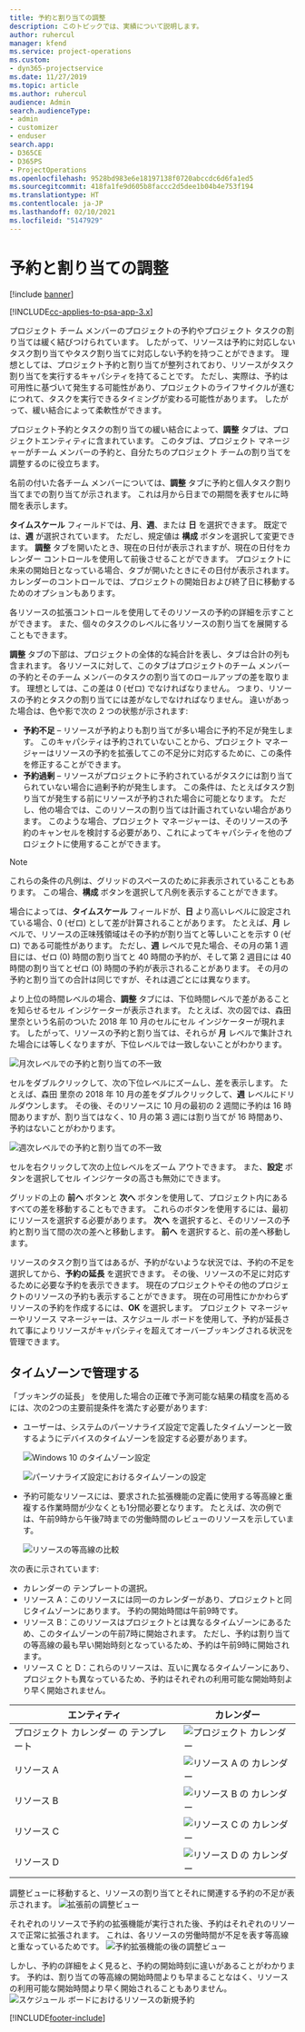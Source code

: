 ```yaml
---
title: 予約と割り当ての調整
description: このトピックでは、実績について説明します。
author: ruhercul
manager: kfend
ms.service: project-operations
ms.custom:
- dyn365-projectservice
ms.date: 11/27/2019
ms.topic: article
ms.author: ruhercul
audience: Admin
search.audienceType:
- admin
- customizer
- enduser
search.app:
- D365CE
- D365PS
- ProjectOperations
ms.openlocfilehash: 9528bd983e6e18197138f0720abccdc6d6fa1ed5
ms.sourcegitcommit: 418fa1fe9d605b8faccc2d5dee1b04b4e753f194
ms.translationtype: HT
ms.contentlocale: ja-JP
ms.lasthandoff: 02/10/2021
ms.locfileid: "5147929"
---
```

# <a name="reconcile-bookings-and-assignments"></a>予約と割り当ての調整

[!include [banner](../includes/psa-now-project-operations.md)]

[!INCLUDE[cc-applies-to-psa-app-3.x](../includes/cc-applies-to-psa-app-3x.md)]

プロジェクト チーム メンバーのプロジェクトの予約やプロジェクト タスクの割り当ては緩く結びつけられています。 したがって、リソースは予約に対応しないタスク割り当てやタスク割り当てに対応しない予約を持つことができます。 理想としては、プロジェクト予約と割り当てが整列されており、リソースがタスク割り当てを実行するキャパシティを持てることです。 ただし、実際は、予約は可用性に基づいて発生する可能性があり、プロジェクトのライフサイクルが進むにつれて、タスクを実行できるタイミングが変わる可能性があります。 したがって、緩い結合によって柔軟性ができます。

プロジェクト予約とタスクの割り当ての緩い結合によって、**調整** タブは、プロジェクトエンティティに含まれています。 このタブは、プロジェクト マネージャーがチーム メンバーの予約と、自分たちのプロジェクト チームの割り当てを調整するのに役立ちます。

名前の付いた各チーム メンバーについては、**調整** タブに予約と個人タスク割り当てまでの割り当てが示されます。 これは月から日までの期間を表すセルに時間を表示します。

**タイムスケール** フィールドでは、**月**、**週**、または **日** を選択できます。 既定では、**週** が選択されています。 ただし、規定値は **構成** ボタンを選択して変更できます。 **調整** タブを開いたとき、現在の日付が表示されますが、現在の日付をカレンダー コントロールを使用して前後させることができます。 プロジェクトに未来の開始日となっている場合、タブが開いたときにその日付が表示されます。 カレンダーのコントロールでは、プロジェクトの開始日および終了日に移動するためのオプションもあります。

各リソースの拡張コントロールを使用してそのリソースの予約の詳細を示すことができます。 また、個々のタスクのレベルに各リソースの割り当てを展開することもできます。

**調整** タブの下部は、プロジェクトの全体的な純合計を表し、タブは合計の列も含まれます。 各リソースに対して、このタブはプロジェクトのチーム メンバーの予約とそのチーム メンバーのタスクの割り当てのロールアップの差を取ります。 理想としては、この差は 0 (ゼロ) でなければなりません。 つまり、リソースの予約とタスクの割り当てには差がなしでなければなりません。 違いがあった場合は、色や影で次の 2 つの状態が示されます:

- **予約不足** – リソースが予約よりも割り当てが多い場合に予約不足が発生します。 このキャパシティは予約されていないことから、プロジェクト マネージャーはリソースの予約を拡張してこの不足分に対応するために、この条件を修正することができます。
- **予約過剰** – リソースがプロジェクトに予約されているがタスクには割り当てられていない場合に過剰予約が発生します。 この条件は、たとえばタスク割り当てが発生する前にリソースが予約された場合に可能となります。 ただし、他の場合では、このリソースの割り当ては計画されていない場合があります。 このような場合、プロジェクト マネージャーは、そのリソースの予約のキャンセルを検討する必要があり、これによってキャパシティを他のプロジェクトに使用することができます。

> [!NOTE]
> これらの条件の凡例は、グリッドのスペースのために非表示されていることもあります。 この場合、**構成** ボタンを選択して凡例を表示することができます。

場合によっては、**タイムスケール** フィールドが、**日** より高いレベルに設定されている場合、0 (ゼロ) として差が計算されることがあります。 たとえば、**月** レベルで、リソースの正味残領域はその予約が割り当てと等しいことを示す 0 (ゼロ) である可能性があります。 ただし、**週** レベルで見た場合、その月の第 1 週目には、ゼロ (0) 時間の割り当てと 40 時間の予約が、そして第 2 週目には 40 時間の割り当てとゼロ (0) 時間の予約が表示されることがあります。 その月の予約と割り当ての合計は同じですが、それは週ごとには異なります。

より上位の時間レベルの場合、**調整** タブには、下位時間レベルで差があることを知らせるセル インジケーターが表示されます。 たとえば、次の図では、森田 里奈という名前のついた 2018 年 10 月のセルにセル インジケーターが現れます。 したがって、リソースの予約と割り当ては、それらが **月** レベルで集計された場合には等しくなりますが、下位レベルでは一致しないことがわかります。

![月次レベルでの予約と割り当ての不一致](media/reconcile-assignments-01.JPG)

セルをダブルクリックして、次の下位レベルにズームし、差を表示します。 たとえば、森田 里奈の 2018 年 10 月の差をダブルクリックして、**週** レベルにドリルダウンします。 その後、そのリソースに 10 月の最初の 2 週間に予約は 16 時間ありますが、割り当てはなく、10 月の第 3 週には割り当てが 16 時間あり、予約はないことがわかります。

![週次レベルでの予約と割り当ての不一致](media/reconcile-assignments-02.JPG)

セルを右クリックして次の上位レベルをズーム アウトできます。 また、**設定** ボタンを選択してセル インジケータの高さも無効にできます。 

グリッドの上の **前へ** ボタンと **次へ** ボタンを使用して、プロジェクト内にあるすべての差を移動することもできます。 これらのボタンを使用するには、最初にリソースを選択する必要があります。 **次へ** を選択すると、そのリソースの予約と割り当て間の次の差へと移動します。 **前へ** を選択すると、前の差へ移動します。

リソースのタスク割り当てはあるが、予約がないような状況では、予約の不足を選択してから、**予約の延長** を選択できます。 その後、リソースの不足に対応するために必要な予約を表示できます。 現在のプロジェクトやその他のプロジェクトのリソースの予約も表示することができます。 現在の可用性にかかわらずリソースの予約を作成するには、**OK** を選択します。 プロジェクト マネージャーやリソース マネージャーは、スケジュール ボードを使用して、予約が延長されて事によりリソースがキャパシティを超えてオーバーブッキングされる状況を管理できます。

## <a name="managing-with-time-zones"></a>タイムゾーンで管理する
「ブッキングの延長」 を使用した場合の正確で予測可能な結果の精度を高めるには、次の2つの主要前提条件を満たす必要があります:  

- ユーザーは、システムのパーソナライズ設定で定義したタイムゾーンと一致するようにデバイスのタイムゾーンを設定する必要があります。
 
  ![Windows 10 のタイムゾーン設定](media/reconcile-assignments-03.png)

  ![パーソナライズ設定におけるタイムゾーンの設定](media/reconcile-assignments-04.png)
 
- 予約可能なリソースには、要求された拡張機能の定義に使用する等高線と重複する作業時間が少なくとも1分間必要となります。 たとえば、次の例では、午前9時から午後7時までの労働時間のレビューのリソースを示しています。 

  ![リソースの等高線の比較](media/reconcile-assignments-05.png)

次の表に示されています:

- カレンダーの テンプレートの選択。
- リソース A：このリソースには同一のカレンダーがあり、プロジェクトと同じタイムゾーンにあります。 予約の開始時間は午前9時です。
- リソース B：このリソースはプロジェクトとは異なるタイムゾーンにあるため、このタイムゾーンの午前7時に開始されます。 ただし、予約は割り当ての等高線の最も早い開始時刻となっているため、予約は午前9時に開始されます。
- リソース C と D：これらのリソースは、互いに異なるタイムゾーンにあり、プロジェクトも異なっているため、予約はそれぞれの利用可能な開始時刻より早く開始されません。

|エンティティ  |カレンダー  |
|-|-|
|プロジェクト カレンダー の テンプレート   | ![プロジェクト カレンダー](media/reconcile-assignments-06.png) |
|リソース A  | ![リソース A の カレンダー](media/reconcile-assignments-06.png) |
|リソース B  |  ![リソース B の カレンダー](media/reconcile-assignments-07.png) |
|リソース C  |  ![リソース C の カレンダー](media/reconcile-assignments-08.png) |
|リソース D  | ![リソース D の カレンダー](media/reconcile-assignments-09.png)  |
 
調整ビューに移動すると、リソースの割り当てとそれに関連する予約の不足が表示されます。
 ![拡張前の調整ビュー](media/reconcile-assignments-10.png)

それぞれのリソースで予約の拡張機能が実行された後、予約はそれぞれのリソースで正常に拡張されます。 これは、各リソースの労働時間が不足を表す等高線と重なっているためです。
 ![予約拡張機能の後の調整ビュー](media/reconcile-assignments-11.png) 

しかし、予約の詳細をよく見ると、予約の開始時刻に違いがあることがわかります。 予約は、割り当ての等高線の開始時間よりも早まることなはく、リソースの利用可能な開始時間より早く開始されることもありません。
 ![スケジュール ボードにおけるリソースの新規予約](media/reconcile-assignments-12.png)


[!INCLUDE[footer-include](../includes/footer-banner.md)]